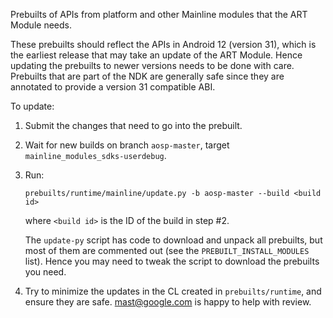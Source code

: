 Prebuilts of APIs from platform and other Mainline modules that the ART Module
needs.

These prebuilts should reflect the APIs in Android 12 (version 31), which is the
earliest release that may take an update of the ART Module. Hence updating the
prebuilts to newer versions needs to be done with care. Prebuilts that are part
of the NDK are generally safe since they are annotated to provide a version 31
compatible ABI.

To update:

1. Submit the changes that need to go into the prebuilt.

2. Wait for new builds on branch `aosp-master`, target
   `mainline_modules_sdks-userdebug`.

3. Run:

   ```
   prebuilts/runtime/mainline/update.py -b aosp-master --build <build id>
   ```

   where `<build id>` is the ID of the build in step #2.

   The `update-py` script has code to download and unpack all prebuilts, but
   most of them are commented out (see the `PREBUILT_INSTALL_MODULES` list).
   Hence you may need to tweak the script to download the prebuilts you need.

4. Try to minimize the updates in the CL created in `prebuilts/runtime`, and
   ensure they are safe. mast@google.com is happy to help with review.
